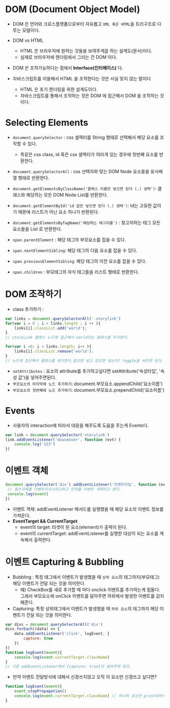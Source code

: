 # DOM (Document Object Model)

- DOM 은 언어와 크로스플랫폼으로부터 자유롭고 `XML 혹은 HTML`을 트리구조로 다루는 모델이다.

- DOM vs HTML
    - HTML 은 브라우저에 원하는 것들을 보여주게끔 하는 설계도(문서)이다.
    - 실제로 브라우저에 렌더링에서 그리는 건 DOM 이다.
- DOM 은 조작가능하다는 점에서 **Interface(인터페이스)** 다. </br>
- 자바스크립트를 이용해서 HTML 을 조작한다는 것은 사실 맞지 않는 말이다
    - HTML 은 초기 렌더링을 위한 설계도이다.
    - 자바스크립트를 통해서 조작하는 것은 DOM 에 접근해서 DOM 을 조작하는 것이다.

# Selecting Elements

- `document.querySelector` :  css 셀렉터를 String 형태로 선택해서 해당 요소를 조작할 수 있다.
    - 똑같은 css class, id 혹은 css 셀렉터가 여러개 있는 경우에 첫번째 요소를 반환한다.</br>
- `document.querySelectorAll` : css 선택자와 맞는 DOM Node 요소들을 유사배열 형태로 반환한다.

- `document.getElementsByClassName('클래스 이름만 넣으면 된다 (.) 생략')`: 클래스와 해당하는 모든 DOM Node List를 반환한다.
- `document.getElementById('id 값만 넣으면 된다 (.) 생략')`: Id는 고유한 값이기 때문에 리스트가 아닌 요소 하나가 반환된다.
- `document.getElementsByTagName('해당하는 태그이름')` : 찾고자하는 태그 모든 요소들을 List 로 반환한다.


- `span.parentElement` : 해당 태그의 부모요소를 잡을 수 있다.
- `span.nextElementSibling`: 해당 태그의 다음 요소를 잡을 수 있다.
- `span.previousElementSibling`: 해당 태그의 이전 요소를 잡을 수 있다.

- `span.children` : 부모태그의 자식 태그들을 리스트 형태로 반환한다.

# DOM 조작하기
- class 추가하기 : 
```javascript
var links = document.querySelectorAll('.storylink')
for(var i = 0 ; i < links.length ; i ++ ){
    links[i].classList.add('world');
}
// storyLink 클래스 노드에 접근해서 world라는 클래스를 추가한다.

for(var i =0; i < links.length; i++ ){
    links[i].classList.remove('world');
}
// 노드에 접근해서 클래스를 제거한다.없으면 넣고 있으면 넣는다? toggle을 써주면 된다.
```

- `setAttributes` : 요소의 attribute를 추가하고싶다면 setAttribute('속성타입', '속성 값')을 넣어주면된다.
- `부모요소의 마지막에 노드 추가하기`: document.부모요소.appendChild('요소이름')
- `부모요소의 첫번째에 노드 추가하기`: document.부모요소.prependChild('요소이름')

# Events
- 사용자의 interaction에 따라서 대응을 해주도록 도움을 주는게 Events다.
```javascript
var link = document.querySelector('storylink')
link.addEventListener('mouseover', function (evt) { 
    console.log('123')
})
```

# 이벤트 객체
```javascript
document.querySelector('div').addEventListener('이벤트타입', function (evt) { 
 // 함수자체를 이벤트리스너라고하고 인자를 이벤트 객체라고 한다.
 console.log(event) 
})
```
- 이벤트 객체: addEventListener 메서드를 실행했을 때 해당 요소의 이벤트 정보를 가져온다.
- **EventTarget && CurrentTarget**  
  - event의 target: 타겟이 된 요소(element)가 출력이 된다.
  - event의 currentTarget: addEventListener를 실행한 대상이 되는 요소를 계속해서 출력한다.
  
# 이벤트 Capturing & Bubbling
- Bubbling : 특정 태그에서 이벤트가 발생했을 때 `상위 요소`의 태그까지(부모태그) 해당 이벤트가 전달 되는 것을 의미한다.
  - 예) CheckBox를 새로 추가할 때 마다 onclick 이벤트를 추가하는게 힘들다. 그래서 부모요소에 onClick 이벤트를 달아주면 하위에서 발생한 이벤트를 감지해준다.
- Capturing: 특정 상위태그에서 이벤트가 발생했을 때 `하위 요소`의 태그까지 해당 이벤트가 전달 되는 것을 의미한다.
```javascript
var divs = document.querySelectorAll('div')
divs.forEach((data) => {
    data.addEventListener('click', logEvent, {
        capture: true
    })
})
function logEvent(event){
    console.log(event.currentTarget.className)
}
// 기존 addEventListener에서 {capture: true}만 넣어주면 된다.
```
- 만약 이벤트 전달방식에 대해서 신경쓰지않고 오직 이 요소만 신경쓰고 싶다면?
```javascript
function logEvent(event){
    event.stopPropagation()
    console.log(event.currentTarget.className) // 하나의 요소만 print되어서 나온다.
}
```

